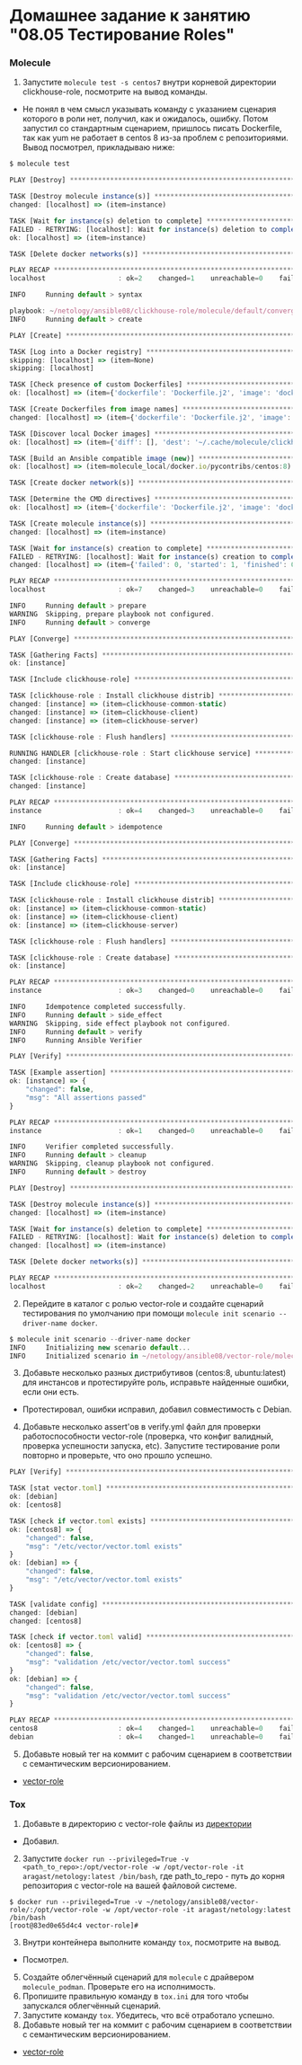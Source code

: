 # Домашнее задание к занятию "08.05 Тестирование Roles"

### Molecule

1. Запустите  `molecule test -s centos7` внутри корневой директории clickhouse-role, посмотрите на вывод команды.

* Не понял в чем смысл указывать команду с указанием сценария которого в роли нет, получил, как и ожидалось, ошибку. Потом запустил со стандартным сценарием, пришлось писать Dockerfile, так как yum не работает в centos 8 из-за проблем с репозиториями. Вывод посмотрел, прикладываю ниже:

```js
$ molecule test

PLAY [Destroy] *****************************************************************

TASK [Destroy molecule instance(s)] ********************************************
changed: [localhost] => (item=instance)

TASK [Wait for instance(s) deletion to complete] *******************************
FAILED - RETRYING: [localhost]: Wait for instance(s) deletion to complete (300 retries left).
ok: [localhost] => (item=instance)

TASK [Delete docker networks(s)] ***********************************************

PLAY RECAP *********************************************************************
localhost                  : ok=2    changed=1    unreachable=0    failed=0    skipped=1    rescued=0    ignored=0

INFO     Running default > syntax

playbook: ~/netology/ansible08/clickhouse-role/molecule/default/converge.yml
INFO     Running default > create

PLAY [Create] ******************************************************************

TASK [Log into a Docker registry] **********************************************
skipping: [localhost] => (item=None) 
skipping: [localhost]

TASK [Check presence of custom Dockerfiles] ************************************
ok: [localhost] => (item={'dockerfile': 'Dockerfile.j2', 'image': 'docker.io/pycontribs/centos:8', 'name': 'instance', 'pre_build_image': False})

TASK [Create Dockerfiles from image names] *************************************
changed: [localhost] => (item={'dockerfile': 'Dockerfile.j2', 'image': 'docker.io/pycontribs/centos:8', 'name': 'instance', 'pre_build_image': False})

TASK [Discover local Docker images] ********************************************
ok: [localhost] => (item={'diff': [], 'dest': '~/.cache/molecule/clickhouse-role/default/Dockerfile_docker_io_pycontribs_centos_8', 'src': '~/.ansible/tmp/ansible-tmp-1663615597.603861-11307-106272084984353/source', 'md5sum': 'a1f679cbe200c3fe4dca5935f910af25', 'checksum': '6dd2e88764f996aab2d59debba8fcb474e61ccbc', 'changed': True, 'uid': 1000, 'gid': 1000, 'owner': 'f1tz', 'group': 'f1tz', 'mode': '0600', 'state': 'file', 'size': 250, 'invocation': {'module_args': {'src': '~/.ansible/tmp/ansible-tmp-1663615597.603861-11307-106272084984353/source', 'dest': '~/.cache/molecule/clickhouse-role/default/Dockerfile_docker_io_pycontribs_centos_8', 'mode': '0600', 'follow': False, '_original_basename': 'Dockerfile.j2', 'checksum': '6dd2e88764f996aab2d59debba8fcb474e61ccbc', 'backup': False, 'force': True, 'unsafe_writes': False, 'content': None, 'validate': None, 'directory_mode': None, 'remote_src': None, 'local_follow': None, 'owner': None, 'group': None, 'seuser': None, 'serole': None, 'selevel': None, 'setype': None, 'attributes': None}}, 'failed': False, 'item': {'dockerfile': 'Dockerfile.j2', 'image': 'docker.io/pycontribs/centos:8', 'name': 'instance', 'pre_build_image': False}, 'ansible_loop_var': 'item', 'i': 0, 'ansible_index_var': 'i'})

TASK [Build an Ansible compatible image (new)] *********************************
ok: [localhost] => (item=molecule_local/docker.io/pycontribs/centos:8)

TASK [Create docker network(s)] ************************************************

TASK [Determine the CMD directives] ********************************************
ok: [localhost] => (item={'dockerfile': 'Dockerfile.j2', 'image': 'docker.io/pycontribs/centos:8', 'name': 'instance', 'pre_build_image': False})

TASK [Create molecule instance(s)] *********************************************
changed: [localhost] => (item=instance)

TASK [Wait for instance(s) creation to complete] *******************************
FAILED - RETRYING: [localhost]: Wait for instance(s) creation to complete (300 retries left).
changed: [localhost] => (item={'failed': 0, 'started': 1, 'finished': 0, 'ansible_job_id': '473460073557.11985', 'results_file': '~/.ansible_async/473460073557.11985', 'changed': True, 'item': {'dockerfile': 'Dockerfile.j2', 'image': 'docker.io/pycontribs/centos:8', 'name': 'instance', 'pre_build_image': False}, 'ansible_loop_var': 'item'})

PLAY RECAP *********************************************************************
localhost                  : ok=7    changed=3    unreachable=0    failed=0    skipped=2    rescued=0    ignored=0

INFO     Running default > prepare
WARNING  Skipping, prepare playbook not configured.
INFO     Running default > converge

PLAY [Converge] ****************************************************************

TASK [Gathering Facts] *********************************************************
ok: [instance]

TASK [Include clickhouse-role] *************************************************

TASK [clickhouse-role : Install clickhouse distrib] ****************************
changed: [instance] => (item=clickhouse-common-static)
changed: [instance] => (item=clickhouse-client)
changed: [instance] => (item=clickhouse-server)

TASK [clickhouse-role : Flush handlers] ****************************************

RUNNING HANDLER [clickhouse-role : Start clickhouse service] *******************
changed: [instance]

TASK [clickhouse-role : Create database] ***************************************
changed: [instance]

PLAY RECAP *********************************************************************
instance                   : ok=4    changed=3    unreachable=0    failed=0    skipped=0    rescued=0    ignored=0

INFO     Running default > idempotence

PLAY [Converge] ****************************************************************

TASK [Gathering Facts] *********************************************************
ok: [instance]

TASK [Include clickhouse-role] *************************************************

TASK [clickhouse-role : Install clickhouse distrib] ****************************
ok: [instance] => (item=clickhouse-common-static)
ok: [instance] => (item=clickhouse-client)
ok: [instance] => (item=clickhouse-server)

TASK [clickhouse-role : Flush handlers] ****************************************

TASK [clickhouse-role : Create database] ***************************************
ok: [instance]

PLAY RECAP *********************************************************************
instance                   : ok=3    changed=0    unreachable=0    failed=0    skipped=0    rescued=0    ignored=0

INFO     Idempotence completed successfully.
INFO     Running default > side_effect
WARNING  Skipping, side effect playbook not configured.
INFO     Running default > verify
INFO     Running Ansible Verifier

PLAY [Verify] ******************************************************************

TASK [Example assertion] *******************************************************
ok: [instance] => {
    "changed": false,
    "msg": "All assertions passed"
}

PLAY RECAP *********************************************************************
instance                   : ok=1    changed=0    unreachable=0    failed=0    skipped=0    rescued=0    ignored=0

INFO     Verifier completed successfully.
INFO     Running default > cleanup
WARNING  Skipping, cleanup playbook not configured.
INFO     Running default > destroy

PLAY [Destroy] *****************************************************************

TASK [Destroy molecule instance(s)] ********************************************
changed: [localhost] => (item=instance)

TASK [Wait for instance(s) deletion to complete] *******************************
FAILED - RETRYING: [localhost]: Wait for instance(s) deletion to complete (300 retries left).
changed: [localhost] => (item=instance)

TASK [Delete docker networks(s)] ***********************************************

PLAY RECAP *********************************************************************
localhost                  : ok=2    changed=2    unreachable=0    failed=0    skipped=1    rescued=0    ignored=0
```

2. Перейдите в каталог с ролью vector-role и создайте сценарий тестирования по умолчанию при помощи `molecule init scenario --driver-name docker`.

```js
$ molecule init scenario --driver-name docker
INFO     Initializing new scenario default...
INFO     Initialized scenario in ~/netology/ansible08/vector-role/molecule/default successfully.
```

3. Добавьте несколько разных дистрибутивов (centos:8, ubuntu:latest) для инстансов и протестируйте роль, исправьте найденные ошибки, если они есть.

* Протестировал, ошибки исправил, добавил совместимость с Debian.

4. Добавьте несколько assert'ов в verify.yml файл для  проверки работоспособности vector-role (проверка, что конфиг валидный, проверка успешности запуска, etc). Запустите тестирование роли повторно и проверьте, что оно прошло успешно.
```js
PLAY [Verify] ******************************************************************

TASK [stat vector.toml] ********************************************************
ok: [debian]
ok: [centos8]

TASK [check if vector.toml exists] *********************************************
ok: [centos8] => {
    "changed": false,
    "msg": "/etc/vector/vector.toml exists"
}
ok: [debian] => {
    "changed": false,
    "msg": "/etc/vector/vector.toml exists"
}

TASK [validate config] *********************************************************
changed: [debian]
changed: [centos8]

TASK [check if vector.toml valid] **********************************************
ok: [centos8] => {
    "changed": false,
    "msg": "validation /etc/vector/vector.toml success"
}
ok: [debian] => {
    "changed": false,
    "msg": "validation /etc/vector/vector.toml success"
}

PLAY RECAP *********************************************************************
centos8                    : ok=4    changed=1    unreachable=0    failed=0    skipped=0    rescued=0    ignored=0
debian                     : ok=4    changed=1    unreachable=0    failed=0    skipped=0    rescued=0    ignored=0
```
5. Добавьте новый тег на коммит с рабочим сценарием в соответствии с семантическим версионированием.  

* [vector-role](https://github.com/sad1sm/vector-role/tree/v.1.1)

### Tox

1. Добавьте в директорию с vector-role файлы из [директории](./example)

* Добавил.

2. Запустите `docker run --privileged=True -v <path_to_repo>:/opt/vector-role -w /opt/vector-role -it aragast/netology:latest /bin/bash`, где path_to_repo - путь до корня репозитория с vector-role на вашей файловой системе.
```
$ docker run --privileged=True -v ~/netology/ansible08/vector-role/:/opt/vector-role -w /opt/vector-role -it aragast/netology:latest /bin/bash
[root@83ed0e65d4c4 vector-role]#
```
3. Внутри контейнера выполните команду `tox`, посмотрите на вывод.

* Посмотрел.  
5. Создайте облегчённый сценарий для `molecule` с драйвером `molecule_podman`. Проверьте его на исполнимость.
6. Пропишите правильную команду в `tox.ini` для того чтобы запускался облегчённый сценарий.
8. Запустите команду `tox`. Убедитесь, что всё отработало успешно.
9. Добавьте новый тег на коммит с рабочим сценарием в соответствии с семантическим версионированием.
* [vector-role](https://github.com/sad1sm/vector-role/tree/v.1.2)